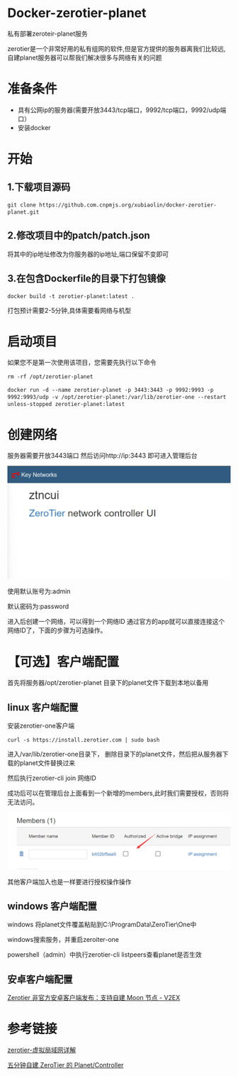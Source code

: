 # Docker-zerotier-planet
私有部署zeroteir-planet服务

zerotier是一个非常好用的私有组网的软件,但是官方提供的服务器离我们比较远,自建planet服务器可以帮我们解决很多与网络有关的问题


# 准备条件
- 具有公网ip的服务器(需要开放3443/tcp端口，9992/tcp端口，9992/udp端口）
- 安装docker
  
# 开始
## 1.下载项目源码
```
git clone https://github.com.cnpmjs.org/xubiaolin/docker-zerotier-planet.git
```
## 2.修改项目中的patch/patch.json

将其中的ip地址修改为你服务器的ip地址,端口保留不变即可


## 3.在包含Dockerfile的目录下打包镜像
```
docker build -t zerotier-planet:latest .
```
打包预计需要2-5分钟,具体需要看网络与机型


# 启动项目
如果您不是第一次使用该项目，您需要先执行以下命令
```
rm -rf /opt/zerotier-planet 
```
```
docker run -d --name zerotier-planet -p 3443:3443 -p 9992:9993 -p 9992:9993/udp -v /opt/zerotier-planet:/var/lib/zerotier-one --restart unless-stopped zerotier-planet:latest
```


# 创建网络
服务器需要开放3443端口
然后访问http://ip:3443 即可进入管理后台

![ui](webui.png)


使用默认账号为:admin

默认密码为:password

进入后创建一个网络，可以得到一个网络ID
通过官方的app就可以直接连接这个网络ID了，下面的步骤为可选操作。

# 【可选】客户端配置
首先将服务器/opt/zerotier-planet 目录下的planet文件下载到本地以备用

## linux 客户端配置
安装zerotier-one客户端
```
curl -s https://install.zerotier.com | sudo bash
```
进入/var/lib/zerotier-one目录下，
删除目录下的planet文件，然后把从服务器下载的planet文件替换过来

然后执行zerotier-cli join 网络ID

成功后可以在管理后台上面看到一个新增的members,此时我们需要授权，否则将无法访问。

![auth](auth.png)

其他客户端加入也是一样要进行授权操作操作

## windows 客户端配置
windows
将planet文件覆盖粘贴到C:\ProgramData\ZeroTier\One中

windows搜索服务，并重启zeroiter-one

powershell（admin）中执行zerotier-cli listpeers查看planet是否生效

## 安卓客户端配置
[Zerotier 非官方安卓客户端发布：支持自建 Moon 节点 - V2EX](https://www.v2ex.com/t/768628)

# 参考链接
[zerotier-虚拟局域网详解](https://www.glimmer.ltd/2021/3299983056/)

[五分钟自建 ZeroTier 的 Planet/Controller](https://v2ex.com/t/799623)

